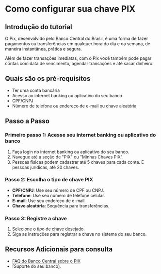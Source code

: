 # Como configurar sua chave PIX

## Introdução do tutorial
O Pix, desenvolvido pelo Banco Central do Brasil, é uma forma de fazer pagamentos ou transferências em qualquer hora do dia e da semana, de maneira instantânea, prática e segura.

Além de fazer transações imediatas, com o Pix você também pode pagar contas com data de vencimento, agendar transações e até sacar dinheiro.

## Quais são os pré-requisitos
- Ter uma conta bancária
- Acesso ao internet banking ou aplicativo do seu banco
- CPF/CNPJ
- Número de telefone ou endereço de e-mail ou chave aleatória

## Passo a Passo

### Primeiro passo 1: Acesse seu internet banking ou aplicativo do banco
1. Faça login no internet banking ou aplicativo do seu banco.
2. Navegue até a seção de "PIX" ou "Minhas Chaves PIX".
3. Pessoas físicas podem cadastrar até 5 chaves para cada conta. E pessoas jurídicas, até 20 chaves.

### Passo 2: Escolha o tipo de chave PIX
- **CPF/CNPJ**: Use seu número de CPF ou CNPJ.
- **Telefone**: Use seu número de telefone celular.
- **E-mail**: Use seu endereço de e-mail.
- **Chave aleatória**: Sequência para transferências. 

### Passo 3: Registre a chave
1. Selecione o tipo de chave desejado.
2. Siga as instruções para registrar a chave no sistema do seu banco.

## Recursos Adicionais para consulta
- [FAQ do Banco Central sobre o PIX](https://www.bcb.gov.br/meubc/faqs/c/pix-e-transferencia)
- [Suporte do seu banco].
